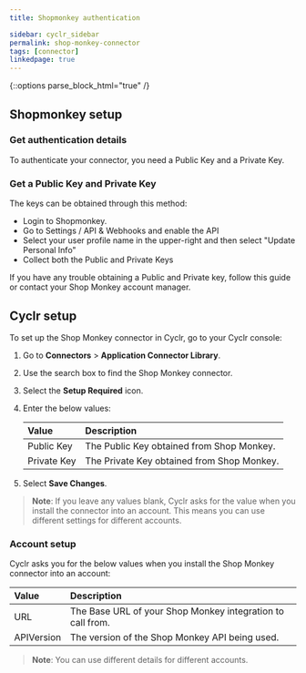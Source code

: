 ```yaml
---
title: Shopmonkey authentication

sidebar: cyclr_sidebar
permalink: shop-monkey-connector
tags: [connector]
linkedpage: true
---
```

{::options parse_block_html="true" /}
<section class="card">

## Shopmonkey setup



### Get authentication details

To authenticate your connector, you need a Public Key and a Private Key. 

### Get a Public Key and Private Key

The keys can be obtained through this method:

- Login to Shopmonkey.
- Go to Settings / API & Webhooks and enable the API
- Select your user profile name in the upper-right and then select "Update Personal Info"
- Collect both the Public and Private Keys

If you have any trouble obtaining a Public and Private key, follow this guide or contact your Shop Monkey account manager.

</section>

<section class="card">

## Cyclr setup

To set up the Shop Monkey connector in Cyclr, go to your Cyclr console:

1. Go to **Connectors** > **Application Connector Library**.

2. Use the search box to find the Shop Monkey connector.

3. Select the **Setup Required** icon.

4. Enter the below values:

   | **Value**   | **Description**                            |
   | :---------- | :----------------------------------------- |
   | Public Key  | The Public Key obtained from Shop Monkey.  |
   | Private Key | The Private Key obtained from Shop Monkey. |
   
5. Select **Save Changes**.

> **Note**: If you leave any values blank, Cyclr asks for the value when you install the connector into an account. This means you can use different settings for different accounts.


### Account setup

Cyclr asks you for the below values when you install the Shop Monkey connector into an account:

| **Value**  | **Description**                                            |
| :--------- | :--------------------------------------------------------- |
| URL        | The Base URL of your Shop Monkey integration to call from. |
| APIVersion | The version of the Shop Monkey API being used.             |

> **Note**: You can use different details for different accounts.

</section>
